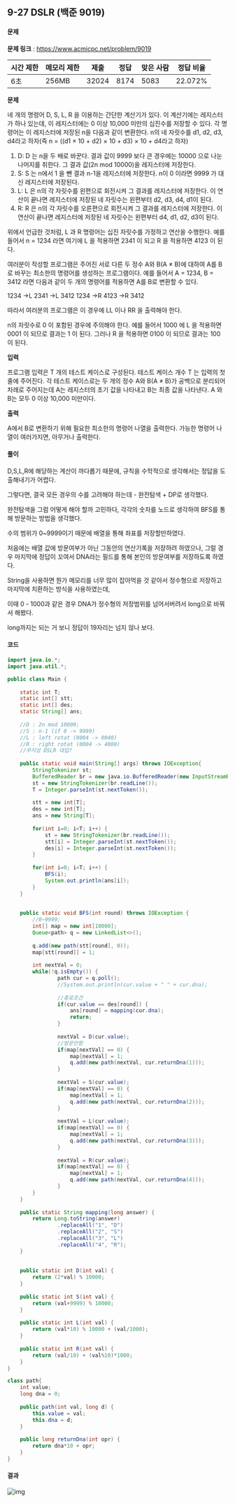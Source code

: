 ## 9-27 DSLR (백준 9019)

#### 문제

**문제 링크** : https://www.acmicpc.net/problem/9019

| 시간 제한 | 메모리 제한 | 제출  | 정답 | 맞은 사람 | 정답 비율 |
| --------- | ----------- | ----- | ---- | --------- | --------- |
| 6초       | 256MB       | 32024 | 8174 | 5083      | 22.072%   |

**문제**

네 개의 명령어 D, S, L, R 을 이용하는 간단한 계산기가 있다. 이 계산기에는 레지스터가 하나 있는데, 이 레지스터에는 0 이상 10,000 미만의 십진수를 저장할 수 있다. 각 명령어는 이 레지스터에 저장된 n을 다음과 같이 변환한다. n의 네 자릿수를 d1, d2, d3, d4라고 하자(즉 n = ((d1 × 10 + d2) × 10 + d3) × 10 + d4라고 하자)

1. D: D 는 n을 두 배로 바꾼다. 결과 값이 9999 보다 큰 경우에는 10000 으로 나눈 나머지를 취한다. 그 결과 값(2n mod 10000)을 레지스터에 저장한다.
2. S: S 는 n에서 1 을 뺀 결과 n-1을 레지스터에 저장한다. n이 0 이라면 9999 가 대신 레지스터에 저장된다.
3. L: L 은 n의 각 자릿수를 왼편으로 회전시켜 그 결과를 레지스터에 저장한다. 이 연산이 끝나면 레지스터에 저장된 네 자릿수는 왼편부터 d2, d3, d4, d1이 된다.
4. R: R 은 n의 각 자릿수를 오른편으로 회전시켜 그 결과를 레지스터에 저장한다. 이 연산이 끝나면 레지스터에 저장된 네 자릿수는 왼편부터 d4, d1, d2, d3이 된다.

위에서 언급한 것처럼, L 과 R 명령어는 십진 자릿수를 가정하고 연산을 수행한다. 예를 들어서 n = 1234 라면 여기에 L 을 적용하면 2341 이 되고 R 을 적용하면 4123 이 된다.

여러분이 작성할 프로그램은 주어진 서로 다른 두 정수 A와 B(A ≠ B)에 대하여 A를 B로 바꾸는 최소한의 명령어를 생성하는 프로그램이다. 예를 들어서 A = 1234, B = 3412 라면 다음과 같이 두 개의 명령어를 적용하면 A를 B로 변환할 수 있다.

1234 →L 2341 →L 3412
1234 →R 4123 →R 3412

따라서 여러분의 프로그램은 이 경우에 LL 이나 RR 을 출력해야 한다.

n의 자릿수로 0 이 포함된 경우에 주의해야 한다. 예를 들어서 1000 에 L 을 적용하면 0001 이 되므로 결과는 1 이 된다. 그러나 R 을 적용하면 0100 이 되므로 결과는 100 이 된다.

**입력**

프로그램 입력은 T 개의 테스트 케이스로 구성된다. 테스트 케이스 개수 T 는 입력의 첫 줄에 주어진다. 각 테스트 케이스로는 두 개의 정수 A와 B(A ≠ B)가 공백으로 분리되어 차례로 주어지는데 A는 레지스터의 초기 값을 나타내고 B는 최종 값을 나타낸다. A 와 B는 모두 0 이상 10,000 미만이다.

**출력**

A에서 B로 변환하기 위해 필요한 최소한의 명령어 나열을 출력한다. 가능한 명령어 나열이 여러가지면, 아무거나 출력한다.



#### 풀이

D,S,L,R에 해당하는 계산이 까다롭기 때문에, 규칙을 수학적으로 생각해서는 정답을 도출해내기가 어렵다.

그렇다면, 결국 모든 경우의 수를 고려해야 하는데 - 완전탐색 + DP로 생각했다.

완전탐색을 그럼 어떻게 해야 할까 고민하다, 각각의 숫자를 노드로 생각하여 BFS를 통해 방문하는 방법을 생각했다.

수의 범위가 0~9999이기 때문에 배열을 통해 좌표를 저장할만하였다.

처음에는 배열 값에 방문여부가 아닌 그동안의 연산기록을 저장하려 하였으나, 그럴 경우 마지막에 정답이 꼬여서 DNA라는 필드를 통해 본인의 방문여부를 저장하도록 하였다.



String을 사용하면 뭔가 메모리를 너무 많이 잡아먹을 것 같아서 정수형으로 저장하고 마지막에 치환하는 방식을 사용하였는데,

이때 0 - 1000과 같은 경우 DNA가 정수형의 저장범위를 넘어서버려서 long으로 바꿔서 해봤다.

long까지는 되는 거 보니 정답이 19자리는 넘지 않나 보다.



#### 코드

````java
import java.io.*;
import java.util.*;

public class Main {
	
	static int T;
	static int[] stt;
	static int[] des;
	static String[] ans;
	
	//D : 2n mod 10000;
	//S : n-1 (if 0 -> 9999)
	//L : left rotat (0004 -> 0040)
	//R : right rotat (0004 -> 4000)	
	//무지성 DSLR 대입?
			
	public static void main(String[] args) throws IOException{
		StringTokenizer st;
		BufferedReader br = new java.io.BufferedReader(new InputStreamReader(System.in));
		st = new StringTokenizer(br.readLine());
		T = Integer.parseInt(st.nextToken());
		
		stt = new int[T];
		des = new int[T];
		ans = new String[T];
		
		for(int i=0; i<T; i++) {
			st = new StringTokenizer(br.readLine());
			stt[i] = Integer.parseInt(st.nextToken());
			des[i] = Integer.parseInt(st.nextToken());
		}
		
		for(int i=0; i<T; i++) {
			BFS(i);
			System.out.println(ans[i]);
		}
	}
	
	
	public static void BFS(int round) throws IOException {	
		//0~9999;
		int[] map = new int[10000];
		Queue<path> q = new LinkedList<>();
		
		q.add(new path(stt[round], 0));
		map[stt[round]] = 1;
		
		int nextVal = 0;
		while(!q.isEmpty()) {
				path cur = q.poll();
				//System.out.println(cur.value + " " + cur.dna);
				
				//종료조건
				if(cur.value == des[round]) {
					ans[round] = mapping(cur.dna);
					return;
				}
				
				nextVal = D(cur.value);
				//방문안함
				if(map[nextVal] == 0) {
					map[nextVal] = 1;
					q.add(new path(nextVal, cur.returnDna(1)));
				}
				
				nextVal = S(cur.value);
				if(map[nextVal] == 0) {
					map[nextVal] = 1;
					q.add(new path(nextVal, cur.returnDna(2)));
				}
				
				nextVal = L(cur.value);
				if(map[nextVal] == 0) {
					map[nextVal] = 1;
					q.add(new path(nextVal, cur.returnDna(3)));
				}
				
				nextVal = R(cur.value);
				if(map[nextVal] == 0) {
					map[nextVal] = 1;
					q.add(new path(nextVal, cur.returnDna(4)));
				}
		}
	}
	
	public static String mapping(long answer) {
		return Long.toString(answer)
				.replaceAll("1", "D")
				.replaceAll("2", "S")
				.replaceAll("3", "L")
				.replaceAll("4", "R");
	}
	
	
	public static int D(int val) {
		return (2*val) % 10000;
	}
	
	public static int S(int val) {
		return (val+9999) % 10000;
	}
	
	public static int L(int val) {
		return (val*10) % 10000 + (val/1000);
	}
	
	public static int R(int val) {
		return (val/10) + (val%10)*1000;
	}	
}

class path{
	int value;
	long dna = 0;
	
	public path(int val, long d) {
		this.value = val;
		this.dna = d;
	}
	
	public long returnDna(int opr) {
		return dna*10 + opr;
	}
}
````



#### 결과

![img](https://blog.kakaocdn.net/dn/cxQp5P/btq4W0324xC/bnljAsJY8mGNPQOJ4hhvjk/img.png)
